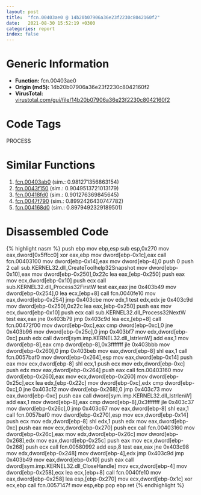 ```yaml
---
layout: post
title:  "fcn.00403ae0 @ 14b20b07906a36e23f2230c8042160f2"
date:   2021-08-30 15:52:19 +0300
categories: report
index: false
---
```


# Generic Information
- **Function:** fcn.00403ae0
- **Origin (md5):** 14b20b07906a36e23f2230c8042160f2
- **VirusTotal:** [virustotal.com/gui/file/14b20b07906a36e23f2230c8042160f2][virustotal_ref]

# Code Tags
<span class="tag" id="PROCESS">PROCESS</span>


# Similar Functions

1. [fcn.00403ab0][similar_1_ref] (sim.: 0.981271356863154)
2. [fcn.0043f150][similar_2_ref] (sim.: 0.9049513721013179)
3. [fcn.00418fd0][similar_3_ref] (sim.: 0.901276369845645)
4. [fcn.0047f790][similar_4_ref] (sim.: 0.8992426430747782)
5. [fcn.004168d0][similar_5_ref] (sim.: 0.8979492329189501)


# Disassembled Code

{% highlight nasm %}
push ebp
mov ebp,esp
sub esp,0x270
mov eax,dword[0x5ffcc0]
xor eax,ebp
mov dword[ebp-0x1c],eax
call fcn.00403100
mov dword[ebp-0x14],eax
mov dword[ebp-4],0
push 0
push 2
call sub.KERNEL32.dll_CreateToolhelp32Snapshot
mov dword[ebp-0x10],eax
mov dword[ebp-0x250],0x22c
lea eax,[ebp-0x250]
push eax
mov ecx,dword[ebp-0x10]
push ecx
call sub.KERNEL32.dll_Process32FirstW
test eax,eax
jne 0x403b49
mov dword[ebp-0x254],0
lea ecx,[ebp+8]
call fcn.0040fe10
mov eax,dword[ebp-0x254]
jmp 0x403cbe
mov edx,1
test edx,edx
je 0x403c9d
mov dword[ebp-0x250],0x22c
lea eax,[ebp-0x250]
push eax
mov ecx,dword[ebp-0x10]
push ecx
call sub.KERNEL32.dll_Process32NextW
test eax,eax
jne 0x403b79
jmp 0x403c9d
lea ecx,[ebp+8]
call fcn.00472f00
mov dword[ebp-0xc],eax
cmp dword[ebp-0xc],0
jne 0x403b96
mov dword[ebp-0x25c],0
jmp 0x403bf7
mov edx,dword[ebp-0xc]
push edx
call dword[sym.imp.KERNEL32.dll_lstrlenW]
add eax,1
mov dword[ebp-8],eax
cmp dword[ebp-8],0x3fffffff
jle 0x403bbb
mov dword[ebp-0x260],0
jmp 0x403beb
mov eax,dword[ebp-8]
shl eax,1
call fcn.0057baf0
mov dword[ebp-0x264],esp
mov eax,dword[ebp-0x14]
push eax
mov ecx,dword[ebp-8]
shl ecx,1
push ecx
mov edx,dword[ebp-0xc]
push edx
mov eax,dword[ebp-0x264]
push eax
call fcn.00403160
mov dword[ebp-0x260],eax
mov ecx,dword[ebp-0x260]
mov dword[ebp-0x25c],ecx
lea edx,[ebp-0x22c]
mov dword[ebp-0xc],edx
cmp dword[ebp-0xc],0
jne 0x403c12
mov dword[ebp-0x268],0
jmp 0x403c73
mov eax,dword[ebp-0xc]
push eax
call dword[sym.imp.KERNEL32.dll_lstrlenW]
add eax,1
mov dword[ebp-8],eax
cmp dword[ebp-8],0x3fffffff
jle 0x403c37
mov dword[ebp-0x26c],0
jmp 0x403c67
mov eax,dword[ebp-8]
shl eax,1
call fcn.0057baf0
mov dword[ebp-0x270],esp
mov ecx,dword[ebp-0x14]
push ecx
mov edx,dword[ebp-8]
shl edx,1
push edx
mov eax,dword[ebp-0xc]
push eax
mov ecx,dword[ebp-0x270]
push ecx
call fcn.00403160
mov dword[ebp-0x26c],eax
mov edx,dword[ebp-0x26c]
mov dword[ebp-0x268],edx
mov eax,dword[ebp-0x25c]
push eax
mov ecx,dword[ebp-0x268]
push ecx
call fcn.00580992
add esp,8
test eax,eax
jne 0x403c98
mov edx,dword[ebp-0x248]
mov dword[ebp-4],edx
jmp 0x403c9d
jmp 0x403b49
mov eax,dword[ebp-0x10]
push eax
call dword[sym.imp.KERNEL32.dll_CloseHandle]
mov ecx,dword[ebp-4]
mov dword[ebp-0x258],ecx
lea ecx,[ebp+8]
call fcn.0040fe10
mov eax,dword[ebp-0x258]
lea esp,[ebp-0x270]
mov ecx,dword[ebp-0x1c]
xor ecx,ebp
call fcn.0057147f
mov esp,ebp
pop ebp
ret 
{% endhighlight %}


[similar_1_ref]: /report/fcn.00403ab0@c60344b51fa39a329b92557d24ff7670
[similar_2_ref]: /report/fcn.0043f150@17d73cbafe6dd96dd6f2291fab06fbb5
[similar_3_ref]: /report/fcn.00418fd0@279a61b1e76da49531f1f16fd1102a2d
[similar_4_ref]: /report/fcn.0047f790@17d73cbafe6dd96dd6f2291fab06fbb5
[similar_5_ref]: /report/fcn.004168d0@279a61b1e76da49531f1f16fd1102a2d
[virustotal_ref]: https://www.virustotal.com/gui/file/14b20b07906a36e23f2230c8042160f2